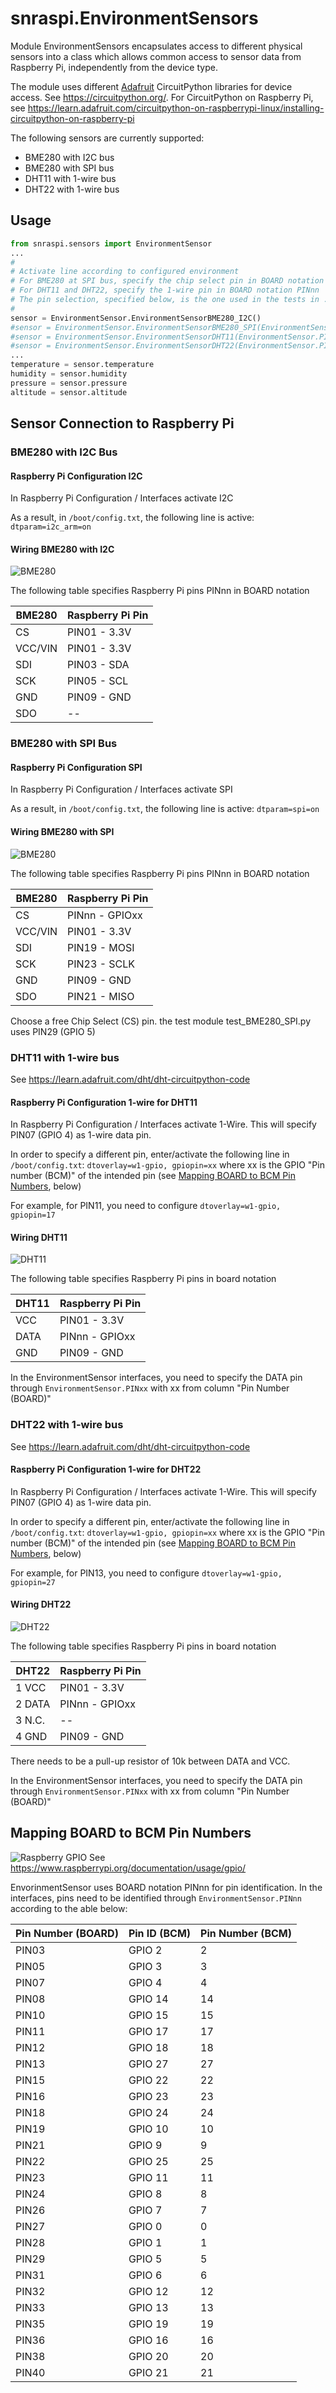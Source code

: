 # snraspi.EnvironmentSensors

Module EnvironmentSensors encapsulates access to different physical sensors into a class which allows common access to sensor data from Raspberry Pi, independently from the device type.

The module uses different [Adafruit](https://www.adafruit.com/) CircuitPython libraries for device access.
See <https://circuitpython.org/>.
For CircuitPython on Raspberry Pi, see <https://learn.adafruit.com/circuitpython-on-raspberrypi-linux/installing-circuitpython-on-raspberry-pi>

The following sensors are currently supported:

- BME280 with I2C bus
- BME280 with SPI bus
- DHT11 with 1-wire bus
- DHT22 with 1-wire bus

## Usage

```python
from snraspi.sensors import EnvironmentSensor
...
#
# Activate line according to configured environment
# For BME280 at SPI bus, specify the chip select pin in BOARD notation
# For DHT11 and DHT22, specify the 1-wire pin in BOARD notation PINnn
# The pin selection, specified below, is the one used in the tests in ./tests/sensors
#
sensor = EnvironmentSensor.EnvironmentSensorBME280_I2C()
#sensor = EnvironmentSensor.EnvironmentSensorBME280_SPI(EnvironmentSensor.PIN29)
#sensor = EnvironmentSensor.EnvironmentSensorDHT11(EnvironmentSensor.PIN11)
#sensor = EnvironmentSensor.EnvironmentSensorDHT22(EnvironmentSensor.PIN13)
...
temperature = sensor.temperature
humidity = sensor.humidity
pressure = sensor.pressure
altitude = sensor.altitude
```

## Sensor Connection to Raspberry Pi

### BME280 with I2C Bus

#### Raspberry Pi Configuration I2C

In Raspberry Pi Configuration / Interfaces activate I2C

As a result, in ```/boot/config.txt```, the following line is active:
```dtparam=i2c_arm=on```

#### Wiring BME280 with I2C

![BME280](img/BME280.gif)

The following table specifies Raspberry Pi pins PINnn in BOARD notation

| BME280  | Raspberry Pi Pin |
|---------|------------------|
| CS      | PIN01  - 3.3V    |
| VCC/VIN | PIN01  - 3.3V    |
| SDI     | PIN03  - SDA     |
| SCK     | PIN05  - SCL     |
| GND     | PIN09  - GND     |
| SDO     | --               |

### BME280 with SPI Bus

#### Raspberry Pi Configuration SPI

In Raspberry Pi Configuration / Interfaces activate SPI

As a result, in ```/boot/config.txt```, the following line is active:
```dtparam=spi=on```

#### Wiring BME280 with SPI

![BME280](img/BME280.gif)

The following table specifies Raspberry Pi pins PINnn in BOARD notation

| BME280  | Raspberry Pi Pin |
|---------|------------------|
| CS      | PINnn  - GPIOxx  |
| VCC/VIN | PIN01  - 3.3V    |
| SDI     | PIN19  - MOSI    |
| SCK     | PIN23  - SCLK    |
| GND     | PIN09  - GND     |
| SDO     | PIN21  - MISO    |

Choose a free Chip Select (CS) pin.
the test module test_BME280_SPI.py uses PIN29 (GPIO 5)

### DHT11 with 1-wire bus

See <https://learn.adafruit.com/dht/dht-circuitpython-code>

#### Raspberry Pi Configuration 1-wire for DHT11

In Raspberry Pi Configuration / Interfaces activate 1-Wire.
This will specify PIN07 (GPIO 4) as 1-wire data pin.

In order to specify a different pin, enter/activate the following line in ```/boot/config.txt```:
 ```dtoverlay=w1-gpio, gpiopin=xx```
where xx is the GPIO "Pin number (BCM)" of the intended pin (see [Mapping BOARD to BCM Pin Numbers](#mappingboardtobcmpinnumbers), below)

For example, for PIN11, you need to configure ```dtoverlay=w1-gpio, gpiopin=17```

#### Wiring DHT11

![DHT11](img/DHT11.gif)

The following table specifies Raspberry Pi pins in board notation

| DHT11   | Raspberry Pi Pin |
|---------|------------------|
| VCC     | PIN01  - 3.3V    |
| DATA    | PINnn  - GPIOxx  |
| GND     | PIN09  - GND     |

In the EnvironmentSensor interfaces, you need to specify the DATA pin through ```EnvironmentSensor.PINxx``` with xx from column "Pin Number (BOARD)"

### DHT22 with 1-wire bus

See <https://learn.adafruit.com/dht/dht-circuitpython-code>

#### Raspberry Pi Configuration 1-wire for DHT22

In Raspberry Pi Configuration / Interfaces activate 1-Wire.
This will specify PIN07 (GPIO 4) as 1-wire data pin.

In order to specify a different pin, enter/activate the following line in ```/boot/config.txt```:
```dtoverlay=w1-gpio, gpiopin=xx```
where xx is the GPIO "Pin number (BCM)" of the intended pin (see [Mapping BOARD to BCM Pin Numbers](#mappingboardtobcmpinnumbers), below)

For example, for PIN13, you need to configure ```dtoverlay=w1-gpio, gpiopin=27```

#### Wiring DHT22

![DHT22](img/DHT22.gif)

The following table specifies Raspberry Pi pins in board notation

| DHT22   | Raspberry Pi Pin |
|---------|------------------|
| 1 VCC   | PIN01  - 3.3V    |
| 2 DATA  | PINnn  - GPIOxx  |
| 3 N.C.  | --               |
| 4 GND   | PIN09  - GND     |

There needs to be a pull-up resistor of 10k between DATA and VCC.

In the EnvironmentSensor interfaces, you need to specify the DATA pin through ```EnvironmentSensor.PINxx``` with xx from column "Pin Number (BOARD)"

## Mapping BOARD to BCM Pin Numbers

![Raspberry GPIO](img/GPIO.gif)
See <https://www.raspberrypi.org/documentation/usage/gpio/>

EnvorinmentSensor uses BOARD notation PINnn for pin identification.
In the interfaces, pins need to be identified through ```EnvironmentSensor.PINnn``` according to the able below:

| Pin Number (BOARD) | Pin ID (BCM) | Pin Number (BCM) |
|--------------------|--------------|------------------|
| PIN03              | GPIO 2       | 2                |
| PIN05              | GPIO 3       | 3                |
| PIN07              | GPIO 4       | 4                |
| PIN08              | GPIO 14      | 14               |
| PIN10              | GPIO 15      | 15               |
| PIN11              | GPIO 17      | 17               |
| PIN12              | GPIO 18      | 18               |
| PIN13              | GPIO 27      | 27               |
| PIN15              | GPIO 22      | 22               |
| PIN16              | GPIO 23      | 23               |
| PIN18              | GPIO 24      | 24               |
| PIN19              | GPIO 10      | 10               |
| PIN21              | GPIO 9       | 9                |
| PIN22              | GPIO 25      | 25               |
| PIN23              | GPIO 11      | 11               |
| PIN24              | GPIO 8       | 8                |
| PIN26              | GPIO 7       | 7                |
| PIN27              | GPIO 0       | 0                |
| PIN28              | GPIO 1       | 1                |
| PIN29              | GPIO 5       | 5                |
| PIN31              | GPIO 6       | 6                |
| PIN32              | GPIO 12      | 12               |
| PIN33              | GPIO 13      | 13               |
| PIN35              | GPIO 19      | 19               |
| PIN36              | GPIO 16      | 16               |
| PIN38              | GPIO 20      | 20               |
| PIN40              | GPIO 21      | 21               |
